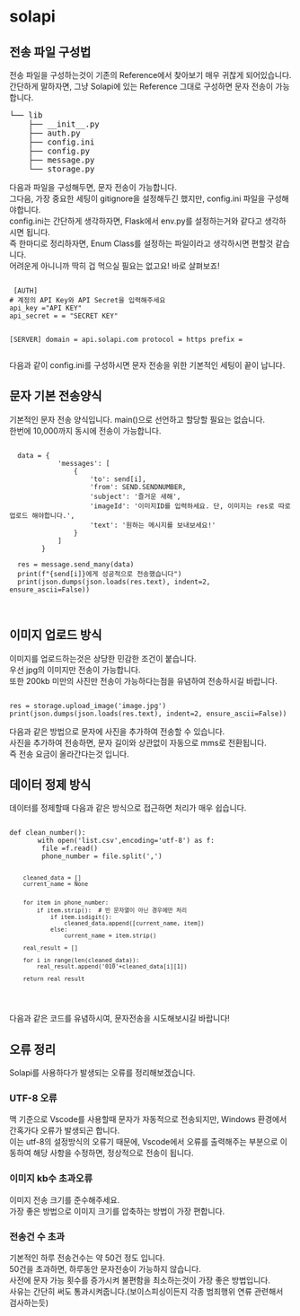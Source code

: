 # solapi
<div><h2>전송 파일 구성법</h2>
전송 파일을 구성하는것이 기존의 Reference에서 찾아보기 매우 귀찮게 되어있습니다. <br>
간단하게 말하자면, 그냥 Solapi에 있는 Reference 그대로 구성하면 문자 전송이 가능합니다. <br>
<pre>
└── lib
    ├── __init__.py
    ├── auth.py
    ├── config.ini
    ├── config.py
    ├── message.py
    └── storage.py
</pre>
다음과 파일을 구성해두면, 문자 전송이 가능합니다. <br>
그다음, 가장 중요한 세팅이 gitignore을 설정해두긴 했지만, config.ini 파일을 구성해야합니다. <br>
config.ini는 간단하게 생각하자면, Flask에서 env.py를 설정하는거와 같다고 생각하시면 됩니다. <br>
즉 한마디로 정리하자면, Enum Class를 설정하는 파일이라고 생각하시면 편할것 같습니다. <br>
어려운게 아니니까 딱히 겁 먹으실 필요는 없고요! 바로 살펴보죠! <br>
<pre><code>
 [AUTH]
# 계정의 API Key와 API Secret을 입력해주세요
api_key ="API KEY"
api_secret = = "SECRET KEY"

[SERVER]
domain = api.solapi.com
protocol = https
prefix = 
</code></pre>
다음과 같이 config.ini를 구성하시면 문자 전송을 위한 기본적인 세팅이 끝이 납니다. 
</div>

<div>
<h2>문자 기본 전송양식</h2>
기본적인 문자 전송 양식입니다. main()으로 선언하고 할당할 필요는 없습니다. <br>
한번에 10,000까지 동시에 전송이 가능합니다. <br>

<pre><code>
  data = {
            'messages': [
                {
                    'to': send[i],
                    'from': SEND.SENDNUMBER,
                    'subject': '즐거운 새해',
                    'imageId': '이미지ID를 입력하세요. 단, 이미지는 res로 따로 업로드 해야합니다.',
                    'text': '원하는 메시지를 보내보세요!'
                }
            ]
        }
        
  res = message.send_many(data)
  print(f"{send[i]}에게 성공적으로 전송했습니다")
  print(json.dumps(json.loads(res.text), indent=2, ensure_ascii=False))

  
</code></pre>
</div>

<div><h2>이미지 업로드 방식</h2>
이미지를 업로드하는것은 상당한 민감한 조건이 붙습니다. <br>
우선 jpg의 이미지만 전송이 가능합니다. <br>
또한 200kb 미만의 사진만 전송이 가능하다는점을 유념하여 전송하시길 바랍니다. <br>
  
<pre><code>
res = storage.upload_image('image.jpg')
print(json.dumps(json.loads(res.text), indent=2, ensure_ascii=False))
</code></pre>

다음과 같은 방법으로 문자에 사진을 추가하여 전송할 수 있습니다. <br>
사진을 추가하여 전송하면, 문자 길이와 상관없이 자동으로 mms로 전환됩니다. <br>
즉 전송 요금이 올라간다는것 입니다. <br>
</div>

<div><h2>데이터 정제 방식</h2>
데이터를 정제할때 다음과 같은 방식으로 접근하면 처리가 매우 쉽습니다. <br>
<pre><code>
def clean_number():
       with open('list.csv',encoding='utf-8') as f:
        file =f.read()
        phone_number = file.split(',')

        cleaned_data = []
        current_name = None


        for item in phone_number:
            if item.strip():  # 빈 문자열이 아닌 경우에만 처리
                if item.isdigit():
                    cleaned_data.append([current_name, item])
                else:
                    current_name = item.strip()

        real_result = []

        for i in range(len(cleaned_data)):
            real_result.append('010'+cleaned_data[i][1])
   
        return real_result
</code></pre>
다음과 같은 코드를 유념하시여, 문자전송을 시도해보시길 바랍니다! <br>
</div>
<div><h2>오류 정리</h2>
Solapi를 사용하다가 발생되는 오류를 정리해보겠습니다. <br>
<h3>UTF-8 오류</h3>
맥 기준으로 Vscode를 사용할때 문자가 자동적으로 전송되지만, Windows 환경에서 간혹가다 오류가 발생되곤 합니다. <br>
이는 utf-8의 설정방식의 오류기 때문에, Vscode에서 오류를 출력해주는 부분으로 이동하여 해당 사항을 수정하면, 정상적으로 전송이 됩니다. <br>
<h3>이미지 kb수 초과오류</h3>
이미지 전송 크기를 준수해주세요. <br>
가장 좋은 방법으로 이미지 크기를 압축하는 방법이 가장 편합니다. <br>
<h3>전송건 수 초과</h3>
기본적인 하루 전송건수는 약 50건 정도 입니다. <br>
50건을 초과하면, 하루동안 문자전송이 가능하지 않습니다. <br>
사전에 문자 가능 횟수를 증가시켜 불편함을 최소하는것이 가장 좋은 방법입니다. <br>
사유는 간단히 써도 통과시켜줍니다.(보이스피싱이든지 각종 범죄행위 연류 관련해서 검사하는듯) <br>
</div>


